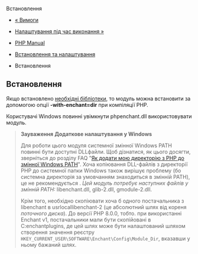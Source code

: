 Встановлення

-   [« Вимоги](enchant.requirements.html)
    
-   [Налаштування під час виконання »](enchant.configuration.html)
    
-   [PHP Manual](index.html)
    
-   [Встановлення та налаштування](enchant.setup.html)
    
-   Встановлення
    

## Встановлення

Якщо встановлено [необхідні бібліотеки](enchant.requirements.html), то модуль можна встановити за допомогою опції **\-with-enchant=dir** при компіляції PHP.

Користувачі Windows повинні увімкнути phpenchant.dll використовувати модуль.

> **Зауваження** **Додаткове налаштування у Windows**
> 
> Для роботи цього модуля системної змінної Windows PATH повинні бути доступні DLLфайли. Щоб дізнатися, як цього досягти, зверніться до розділу FAQ "[Як додати мою директорію з PHP до змінної Windows PATH](faq.installation.html#faq.installation.addtopath)". Хоча копіювання DLL-файлів з директорії PHP до системної папки Windows також вирішує проблему (бо системна директорія за умовчанням знаходиться в змінній PATH), це не рекомендується . *Цей модуль потребує наступних файлів у змінній PATH:* libenchant.dll, glib-2.dll, gmodule-2.dll.
> 
> Крім того, необхідно скопіювати хоча б одного постачальника з libenchant в usrlocallibenchant-2 (це абсолютний шлях від кореня *поточного диска*). До версії PHP 8.0.0, тобто. при використанні Enchant v1, постачальники мали бути скопійовані в C:enchantplugins, де цей шлях може бути налаштований шляхом створення значення реєстру `HKEY_CURRENT_USER\SOFTWARE\Enchant\Config\Module_Dir`, вказавши у ньому бажаний шлях.
